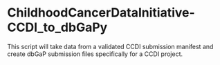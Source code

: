 # ChildhoodCancerDataInitiative-CCDI_to_dbGaPy
This script will take data from a validated CCDI submission manifest and create dbGaP submission files specifically for a CCDI project. 

